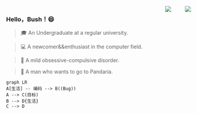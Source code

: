 
<img align="right" src="https://github-readme-stats.vercel.app/api?username=HelloBush&show_icons=true&icon_color=007500&text_color=718096&bg_color=ffffff&hide_title=true" />
<img  style="margin-right:35px;" align="right" src="https://user-images.githubusercontent.com/66152079/111757485-55469500-88d6-11eb-9693-3fa4c3868600.png"/>

### Hello，Bush！😄

> 🎓 An Undergraduate at a regular university.

> 💻 A newcomer&&enthusiast in the computer field.

> 👔 A mild obsessive-compulsive disorder.

> 🐼 A man who wants to go to Pandaria.  


```mermaid
graph LR
A[生活] -- 编码 --> B((Bug))
A --> C(目标)
B --> D{生活}
C --> D
```

